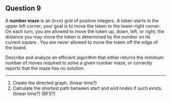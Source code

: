 ## Question 9
A **number maze** is an \(n×n\) grid of positive integers. A token starts in the upper left corner; your goal is to move the token to the lower-right corner. On each turn, you are allowed to move the token up, down, left, or right; the distance you may move the token is determined by the number on its current square . You are never allowed to move the token off the edge of the board.

Describe and analyze an efficient algorithm that either returns the minimum number of moves required to solve a given number maze, or correctly reports that the maze has no solution.

---

1) Create the directed graph. (linear time?)
2) Calculate the shortest path between start and end nodes if such exists. (linear time?) (BFS?)
